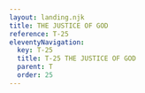 ```yaml
---
layout: landing.njk
title: THE JUSTICE OF GOD
reference: T-25 
eleventyNavigation:
  key: T-25
  title: T-25 THE JUSTICE OF GOD
  parent: T
  order: 25
---
```

